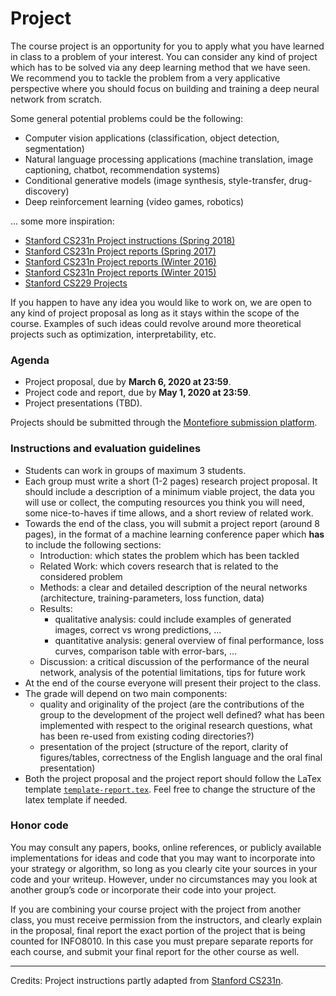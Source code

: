 # Project

The course project is an opportunity for you to apply what you have learned in class to a problem of your interest. 
You can consider any kind of project which has to be solved via any deep learning method that we have seen.
We recommend you to tackle the problem from a very applicative perspective where you should focus on building and training a deep neural network from scratch.

Some general potential problems could be the following:

- Computer vision applications (classification, object detection, segmentation)
- Natural language processing applications (machine translation, image captioning, chatbot, recommendation systems)
- Conditional generative models (image synthesis, style-transfer, drug-discovery)
- Deep reinforcement learning (video games, robotics)

... some more inspiration:
- [Stanford CS231n Project instructions (Spring 2018)](http://cs231n.stanford.edu/2018/project.html)
- [Stanford CS231n Project reports (Spring 2017)](http://cs231n.stanford.edu/2017/reports.html)
- [Stanford CS231n Project reports (Winter 2016)](http://cs231n.stanford.edu/2016/reports.html)
- [Stanford CS231n Project reports (Winter 2015)](http://cs231n.stanford.edu/2015/reports.html)
- [Stanford CS229 Projects](http://cs229.stanford.edu/projects.html)

If you happen to have any idea you would like to work on, we are open to any kind of project proposal as long as it stays within the scope of the course.
Examples of such ideas could revolve around more theoretical projects such as optimization, interpretability, etc.


### Agenda

- Project proposal, due by **March 6, 2020 at 23:59**.
- Project code and report, due by **May 1, 2020 at 23:59**.
- Project presentations (TBD).

Projects should be submitted through the [Montefiore submission platform](https://submit.montefiore.ulg.ac.be).

### Instructions and evaluation guidelines

- Students can work in groups of maximum 3 students.
- Each group must write a short (1-2 pages) research project proposal. It should include a description of a minimum viable project, the data you will use or collect, the computing resources you think you will need, some nice-to-haves if time allows, and a short review of related work.
- Towards the end of the class, you will submit a project report (around 8 pages), in the format of a machine learning conference paper which **has** to include the following sections:
	* Introduction: which states the problem which has been tackled
	* Related Work: which covers research that is related to the considered problem
	* Methods: a clear and detailed description of the neural networks (architecture, training-parameters, loss function, data)
	* Results: 
		* qualitative analysis: could include examples of generated images, correct vs wrong predictions, ...
		* quantitative analysis: general overview of final performance, loss curves, comparison table with error-bars, ...
	* Discussion: a critical discussion of the performance of the neural network, analysis of the potential limitations, tips for future work
- At the end of the course everyone will present their project to the class.
- The grade will depend on two main components:
	* quality and originality of the project (are the contributions of the group to the development of the project well defined? what has been implemented with respect to the original research questions, what has been re-used from existing coding directories?)
	* presentation of the project (structure of the report, clarity of figures/tables, correctness of the English language and the oral final presentation)
- Both the project proposal and the project report should follow the LaTex template [`template-report.tex`](https://glouppe.github.io/info8010-deep-learning/template-report.tex).
Feel free to change the structure of the latex template if needed.

### Honor code

You may consult any papers, books, online references, or publicly available implementations for ideas and code that you may want to incorporate into your strategy or algorithm, so long as you clearly cite your sources in your code and your writeup. However, under no circumstances may you look at another group’s code or incorporate their code into your project.

If you are combining your course project with the project from another class, you must receive permission from the instructors, and clearly explain in the proposal, final report the exact portion of the project that is being counted for INFO8010. In this case you must prepare separate reports for each course, and submit your final report for the other course as well.

---

Credits: Project instructions partly adapted from [Stanford CS231n](ttp://cs231n.stanford.edu/2018/project.html).